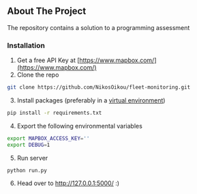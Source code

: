 ## About The Project

The repository contains a solution to a programming assessment

### Installation

1. Get a free API Key at [https://www.mapbox.com/](https://www.mapbox.com/)
2. Clone the repo
```sh
git clone https://github.com/NikosOikou/fleet-monitoring.git
```
3. Install packages (preferably in a [virtual environment](https://realpython.com/python-virtual-environments-a-primer/))
```sh
pip install -r requirements.txt
```
4. Export the following environmental variables
```sh
export MAPBOX_ACCESS_KEY=''
export DEBUG=1
```
5. Run server
```sh
python run.py
```
6. Head over to http://127.0.0.1:5000/ :)

